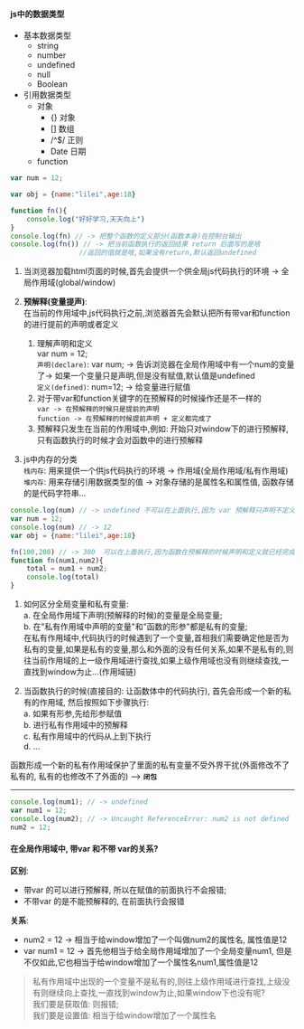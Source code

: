 #### js中的数据类型
- 基本数据类型
    + string
    + number
    + undefined
    + null
    + Boolean
- 引用数据类型
    + 对象
        + {}  对象
        + []  数组
        + /^$/  正则
        + Date  日期
    + function

```javascript
var num = 12;

var obj = {name:"lilei",age:18}

function fn(){
    console.log("好好学习,天天向上")
}
console.log(fn) // -> 把整个函数的定义部分(函数本身)在控制台输出
console.log(fn()) // -> 把当前函数执行的返回结果 return 后面写的是啥
                 //返回的值就是啥,如果没有return,默认返回undefined
```

1. 当浏览器加载html页面的时候,首先会提供一个供全局js代码执行的环境 -> 全局作用域(global/window)  

2. **预解释(变量提声)**:  
在当前的作用域中,js代码执行之前,浏览器首先会默认把所有带var和function的进行提前的声明或者定义  
    1. 理解声明和定义  
    var num = 12;  
    `声明(declare)`: var num; -> 告诉浏览器在全局作用域中有一个num的变量了-> 如果一个变量只是声明,但是没有赋值,默认值是undefined  
    `定义(defined)`: num=12; -> 给变量进行赋值  
    2. 对于带var和function关键字的在预解释的时候操作还是不一样的  
    `var -> 在预解释的时候只是提前的声明`  
    `function -> 在预解释的时候提前声明 + 定义都完成了`  
    3. 预解释只发生在当前的作用域中,例如: 开始只对window下的进行预解释, 只有函数执行的时候才会对函数中的进行预解释  
3. js中内存的分类  
    `栈内存`: 用来提供一个供js代码执行的环境 -> 作用域(全局作用域/私有作用域)  
    `堆内存`: 用来存储引用数据类型的值 -> 对象存储的是属性名和属性值, 函数存储的是代码字符串...

```javascript
console.log(num) // -> undefined 不可以在上面执行,因为 var 预解释只声明不定义
var num = 12;
console.log(num) // -> 12
var obj = {name:"lilei",age:18}

fn(100,200) // -> 300  可以在上面执行,因为函数在预解释的时候声明和定义就已经完成了
function fn(num1,num2){
    total = num1 + num2;
    console.log(total)
}
```

1. 如何区分全局变量和私有变量:  
    a. 在全局作用域下声明(预解释的时候)的变量是全局变量;  
    b. 在"私有作用域中声明的变量"和"函数的形参"都是私有的变量;  
    在私有作用域中,代码执行的时候遇到了一个变量,首相我们需要确定他是否为私有的变量,如果是私有的变量,那么和外面的没有任何关系,如果不是私有的,则往当前作用域的上一级作用域进行查找,如果上级作用域也没有则继续查找,一直找到window为止...(作用域链)


2. 当函数执行的时候(直接目的: 让函数体中的代码执行), 首先会形成一个新的私有的作用域, 然后按照如下步骤执行:  
    a. 如果有形参,先给形参赋值  
    b. 进行私有作用域中的预解释  
    c. 私有作用域中的代码从上到下执行  
    d. ...

函数形成一个新的私有作用域保护了里面的私有变量不受外界干扰(外面修改不了私有的, 私有的也修改不了外面的) --> **`闭包`**

---

```javascript
console.log(num1); // -> undefined
var num1 = 12;
console.log(num2); // -> Uncaught ReferenceError: num2 is not defined
num2 = 12;
```


#### 在全局作用域中, 带var 和不带 var的关系?
**区别**:   
- 带var 的可以进行预解释, 所以在赋值的前面执行不会报错;   
- 不带var 的是不能预解释的, 在前面执行会报错  

**关系**:  
- num2 = 12 -> 相当于给window增加了一个叫做num2的属性名, 属性值是12  
- var num1 = 12 -> 首先他相当于给全局作用域增加了一个全局变量num1, 但是不仅如此,它也相当于给window增加了一个属性名num1,属性值是12  

> 私有作用域中出现的一个变量不是私有的,则往上级作用域进行查找,上级没有则继续向上查找,一直找到window为止,如果window下也没有呢?  
> 我们要是获取值: 则报错;  
> 我们要是设置值: 相当于给window增加了一个属性名
